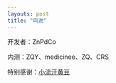 ```yaml
---
layouts: post
title: "鸣谢" 
---
```

开发者：ZnPdCo

内测：ZQY、medicinee、ZQ、CRS

特别感谢：[小流汗黄豆](https://blog.csdn.net/weixin_42112038?type=blog)
